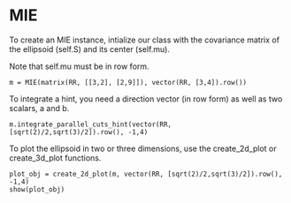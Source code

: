 # MIE

To create an MIE instance, intialize our class with the covariance matrix of the ellipsoid (self.S) and its center (self.mu).


Note that self.mu must be in row form.
```
m = MIE(matrix(RR, [[3,2], [2,9]]), vector(RR, [3,4]).row())
```


To integrate a hint, you need a direction vector (in row form) as well as two scalars, a and b.
```
m.integrate_parallel_cuts_hint(vector(RR, [sqrt(2)/2,sqrt(3)/2]).row(), -1,4)
```

To plot the ellipsoid in two or three dimensions, use the create_2d_plot or create_3d_plot functions.


```
plot_obj = create_2d_plot(m, vector(RR, [sqrt(2)/2,sqrt(3)/2]).row(), -1,4)
show(plot_obj)
```
